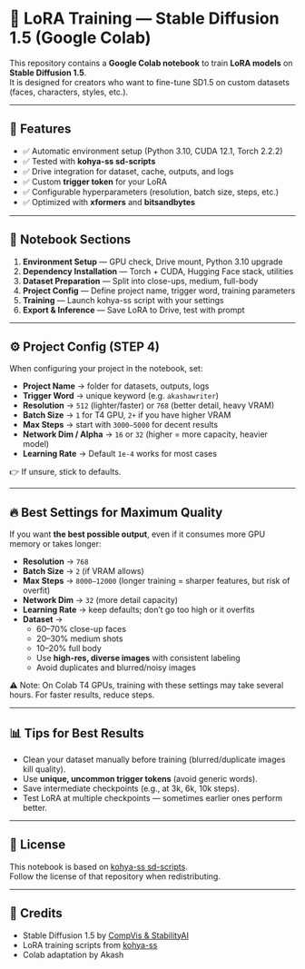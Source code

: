 # 🔧 LoRA Training — Stable Diffusion 1.5 (Google Colab)

This repository contains a **Google Colab notebook** to train **LoRA models** on **Stable Diffusion 1.5**.  
It is designed for creators who want to fine-tune SD1.5 on custom datasets (faces, characters, styles, etc.).  

---

## 🚀 Features
- ✅ Automatic environment setup (Python 3.10, CUDA 12.1, Torch 2.2.2)  
- ✅ Tested with **kohya-ss sd-scripts**  
- ✅ Drive integration for dataset, cache, outputs, and logs  
- ✅ Custom **trigger token** for your LoRA  
- ✅ Configurable hyperparameters (resolution, batch size, steps, etc.)  
- ✅ Optimized with **xformers** and **bitsandbytes**  

---

## 📂 Notebook Sections
1. **Environment Setup** — GPU check, Drive mount, Python 3.10 upgrade  
2. **Dependency Installation** — Torch + CUDA, Hugging Face stack, utilities  
3. **Dataset Preparation** — Split into close-ups, medium, full-body  
4. **Project Config** — Define project name, trigger word, training parameters  
5. **Training** — Launch kohya-ss script with your settings  
6. **Export & Inference** — Save LoRA to Drive, test with prompt  

---

## ⚙️ Project Config (STEP 4)
When configuring your project in the notebook, set:

- **Project Name** → folder for datasets, outputs, logs  
- **Trigger Word** → unique keyword (e.g. `akashawriter`)  
- **Resolution** → `512` (lighter/faster) or `768` (better detail, heavy VRAM)  
- **Batch Size** → `1` for T4 GPU, `2+` if you have higher VRAM  
- **Max Steps** → start with `3000–5000` for decent results  
- **Network Dim / Alpha** → `16` or `32` (higher = more capacity, heavier model)  
- **Learning Rate** → Default `1e-4` works for most cases  

👉 If unsure, stick to defaults.  

---

## 🔥 Best Settings for Maximum Quality
If you want **the best possible output**, even if it consumes more GPU memory or takes longer:  

- **Resolution** → `768`  
- **Batch Size** → `2` (if VRAM allows)  
- **Max Steps** → `8000–12000` (longer training = sharper features, but risk of overfit)  
- **Network Dim** → `32` (more detail capacity)  
- **Learning Rate** → keep defaults; don’t go too high or it overfits  
- **Dataset** →  
  - 60–70% close-up faces  
  - 20–30% medium shots  
  - 10–20% full body  
  - Use **high-res, diverse images** with consistent labeling  
  - Avoid duplicates and blurred/noisy images  

⚠️ Note: On Colab T4 GPUs, training with these settings may take several hours. For faster results, reduce steps.  

---

## 📊 Tips for Best Results
- Clean your dataset manually before training (blurred/duplicate images kill quality).  
- Use **unique, uncommon trigger tokens** (avoid generic words).  
- Save intermediate checkpoints (e.g., at 3k, 6k, 10k steps).  
- Test LoRA at multiple checkpoints — sometimes earlier ones perform better.  

---

## 📜 License
This notebook is based on [kohya-ss sd-scripts](https://github.com/kohya-ss/sd-scripts).  
Follow the license of that repository when redistributing.  

---

## 🙌 Credits
- Stable Diffusion 1.5 by [CompVis & StabilityAI](https://github.com/CompVis/stable-diffusion)  
- LoRA training scripts from [kohya-ss](https://github.com/kohya-ss/sd-scripts)  
- Colab adaptation by Akash  
